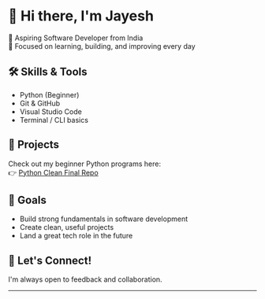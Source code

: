 # 👋 Hi there, I'm Jayesh

🚀 Aspiring Software Developer from India  
🎯 Focused on learning, building, and improving every day

## 🛠️ Skills & Tools
- Python (Beginner)
- Git & GitHub
- Visual Studio Code
- Terminal / CLI basics

## 📘 Projects
Check out my beginner Python programs here:  
👉 [Python Clean Final Repo](https://github.com/itsjayeshk/python-clean-final)

## 🎯 Goals
- Build strong fundamentals in software development
- Create clean, useful projects
- Land a great tech role in the future

## 💬 Let's Connect!
I'm always open to feedback and collaboration.

---


<!--
**itsjayeshk/itsjayeshk** is a ✨ _special_ ✨ repository because its `README.md` (this file) appears on your GitHub profile.

Here are some ideas to get you started:

- 🔭 I’m currently working on ...
- 🌱 I’m currently learning ...
- 👯 I’m looking to collaborate on ...
- 🤔 I’m looking for help with ...
- 💬 Ask me about ...
- 📫 How to reach me: ...
- 😄 Pronouns: ...
- ⚡ Fun fact: ...
-->
